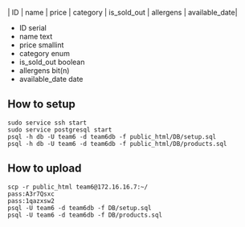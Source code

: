 | ID | name | price | category | is_sold_out | allergens | available_date|

- ID serial
- name text
- price smallint
- category enum
- is_sold_out boolean
- allergens bit(n)
- available_date date

## How to setup

```
sudo service ssh start
sudo service postgresql start
psql -h db -U team6 -d team6db -f public_html/DB/setup.sql
psql -h db -U team6 -d team6db -f public_html/DB/products.sql
```

## How to upload

```
scp -r public_html team6@172.16.16.7:~/
pass:A3r7Qsxc
pass:1qazxsw2
psql -U team6 -d team6db -f DB/setup.sql
psql -U team6 -d team6db -f DB/products.sql
```